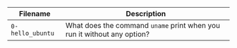 |Filename| Description|
|---|---|
|<code>0-hello_ubuntu</code>| What does the command <code>uname</code> print when you run it without any option?
